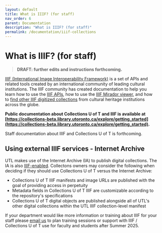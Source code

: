 ```yaml
---
layout: default
title: What is IIIF? (for staff)
nav_order: 6
parent: Documentation
description: "What is IIIF? (for staff)"
permalink: /documentation/iiif-collections
---
```


# What is IIIF? (for staff)

> **DRAFT: further edits and instructions forthcoming.**

[IIIF (International Image Interoperability Framework)](http://iiif.io/) is a set of APIs and related tools created by an international community of leading cultural institutions. The IIIF community has created documentation to help you learn how to use the [IIIF APIs](https://iiif.io/get-started/how-iiif-works/), how to use the [IIIF Mirador viewer](https://iiif.io/guides/using_iiif_resources/#mirador), and how to [find other IIIF digitized collections](https://iiif.io/guides/finding_resources/) from cultural heritage institutions across the globe. 

**Public documentation about Collections U of T and IIIF is available at [https://collections-beta.library.utoronto.ca/explore/getting_started](https://collections-beta.library.utoronto.ca/explore/getting_started).**

Staff documentation about IIIF and Collections U of T is forthcoming.

## Using external IIIF services - Internet Archive

UTL makes use of the Internet Archive (IA) to publish digital collections. The IA is also [IIIF-enabled](https://github.com/internetarchive/iiif). Collectons owners may consider the following when deciding if they should use Collections U of T versus the Internet Archive:
* Collections U of T IIIF manifests and image URLs are published with the goal of providing access in perpetuity
* Metadata fields in Collections U of T IIIF are customizable according to the repository's specifications
* Collections U of T digital objects are published alongside all of UTL's other  digital collections within the UTL IIIF collection-level manifest

If your department would like more information or training about IIIF for your staff please [email us](mailto:digitalinitiatives@library.utoronto.ca) to plan training sessions or support with IIIF / Collections U of T use for faculty and students after Summer 2025.
